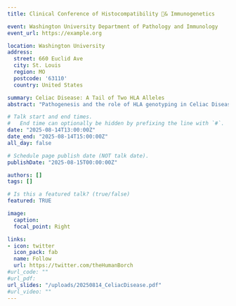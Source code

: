 ```yaml
---
title: Clinical Conference of Histocompatibility & Immunogenetics

event: Washington University Department of Pathology and Immunology
event_url: https://example.org

location: Washington University
address:
  street: 660 Euclid Ave
  city: St. Louis
  region: MO
  postcode: '63110'
  country: United States

summary: Celiac Disease: A Tail of Two HLA Alleles
abstract: "Pathogenesis and the role of HLA genotyping in Celiac Disease"

# Talk start and end times.
#   End time can optionally be hidden by prefixing the line with `#`.
date: "2025-08-14T13:00:00Z"
date_end: "2025-08-14T15:00:00Z"
all_day: false

# Schedule page publish date (NOT talk date).
publishDate: "2025-08-15T00:00:00Z"

authors: []
tags: []

# Is this a featured talk? (true/false)
featured: TRUE

image:
  caption: 
  focal_point: Right

links:
- icon: twitter
  icon_pack: fab
  name: Follow
  url: https://twitter.com/theHumanBorch
#url_code: ""
#url_pdf: 
url_slides: "/uploads/20250814_CeliacDisease.pdf"
#url_video: ""
---
```

